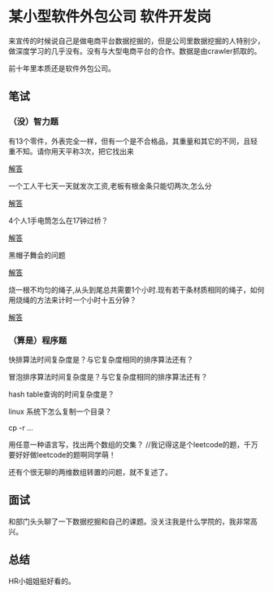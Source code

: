 # 某小型软件外包公司 软件开发岗

来宣传的时候说自己是做电商平台数据挖掘的，但是公司里数据挖掘的人特别少，做深度学习的几乎没有。没有与大型电商平台的合作。数据是由crawler抓取的。

前十年里本质还是软件外包公司。


## 笔试

### （没）智力题

有13个零件，外表完全一样，但有一个是不合格品，其重量和其它的不同，且轻重不知。请你用天平称3次，把它找出来

[解答](https://www.zybang.com/question/f43e57dc361245796534085abf2031d8.html "Title")

一个工人干七天一天就发次工资,老板有根金条只能切两次,怎么分

[解答](https://zhidao.baidu.com/question/180045033.html)

4个人1手电筒怎么在17钟过桥？

[解答](https://zhidao.baidu.com/question/688613816610863804.html)

黑帽子舞会的问题

[解答](https://zhidao.baidu.com/question/559110400926623324.html)

烧一根不均匀的绳子,从头到尾总共需要1个小时.现有若干条材质相同的绳子，如何用烧绳的方法来计时一个小时十五分钟？

[解答](https://zhidao.baidu.com/question/748317954290799292.html)

### （算是）程序题

快排算法时间复杂度是？与它复杂度相同的排序算法还有？

冒泡排序算法时间复杂度是？与它复杂度相同的排序算法还有？

hash table查询的时间复杂度是？

linux 系统下怎么复制一个目录？

cp -r ...

用任意一种语言写，找出两个数组的交集？ //我记得这是个leetcode的题，千万要好好做leetcode的题啊同学萌！

还有个很无聊的两维数组转置的问题，就不复述了。

## 面试

和部门头头聊了一下数据挖掘和自己的课题。没关注我是什么学院的，我非常高兴。

## 总结

HR小姐姐挺好看的。

